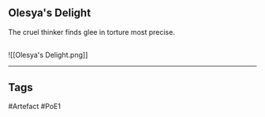 ## Olesya's Delight
The cruel thinker finds glee in torture most precise.
##
![[Olesya's Delight.png]]

---
## Tags
#Artefact
#PoE1